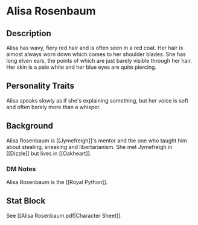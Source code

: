 # Alisa Rosenbaum
## Description
Alisa has wavy, fiery red hair and is often seen in a red coat. Her hair is almost always worn down which comes to her shoulder blades. She has long elven ears, the points of which are just barely visible through her hair. Her skin is a pale white and her blue eyes are quite piercing. 
 
## Personality Traits
Alisa speaks slowly as if she's explaining something, but her voice is soft and often barely more than a whisper. 

## Background
Alisa Rosenbaum is [[Jymefreigh]]'s mentor and the one who taught him about stealing, sneaking and libertarianism. She met Jymefreigh in [[Dizzle]] but lives in [[Oakheart]].

### DM Notes
Alisa Rosenbaum is the [[Royal Python]].

## Stat Block
See [[Alisa Rosenbaum.pdf|Character Sheet]].